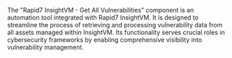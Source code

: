 The "Rapid7 InsightVM - Get All Vulnerabilities" component is an automation tool integrated with Rapid7 InsightVM. It is designed to streamline the process of retrieving and processing vulnerability data from all assets managed within InsightVM. Its functionality serves crucial roles in cybersecurity frameworks by enabling comprehensive visibility into vulnerability management.
